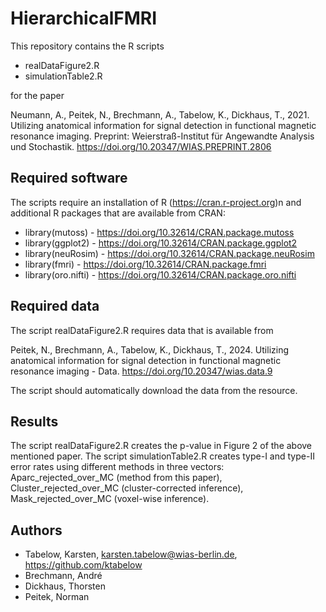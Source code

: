 # HierarchicalFMRI

This repository contains the R scripts 

- realDataFigure2.R	
- simulationTable2.R

for the paper 

Neumann, A., Peitek, N., Brechmann, A., Tabelow, K., Dickhaus, T., 2021. Utilizing anatomical information for signal detection in functional magnetic resonance imaging. Preprint: Weierstraß-Institut für Angewandte Analysis und Stochastik. https://doi.org/10.20347/WIAS.PREPRINT.2806

## Required software

The scripts require an installation of R (https://cran.r-project.org)n and additional R packages that are available from CRAN:

- library(mutoss) - https://doi.org/10.32614/CRAN.package.mutoss
- library(ggplot2) - https://doi.org/10.32614/CRAN.package.ggplot2
- library(neuRosim) - https://doi.org/10.32614/CRAN.package.neuRosim
- library(fmri) - https://doi.org/10.32614/CRAN.package.fmri
- library(oro.nifti) - https://doi.org/10.32614/CRAN.package.oro.nifti

## Required data

The script realDataFigure2.R requires data that is available from 

Peitek, N., Brechmann, A., Tabelow, K., Dickhaus, T., 2024. Utilizing anatomical information for signal detection in functional magnetic resonance imaging - Data. https://doi.org/10.20347/wias.data.9

The script should automatically download the data from the resource. 

## Results

The script realDataFigure2.R creates the p-value in Figure 2 of the above mentioned paper. 
The script simulationTable2.R creates type-I and type-II error rates using different methods in three vectors: Aparc_rejected_over_MC (method from this paper), Cluster_rejected_over_MC (cluster-corrected inference), Mask_rejected_over_MC (voxel-wise inference).

## Authors

- Tabelow, Karsten, karsten.tabelow@wias-berlin.de, https://github.com/ktabelow 
- Brechmann, André 
- Dickhaus, Thorsten
- Peitek, Norman 

